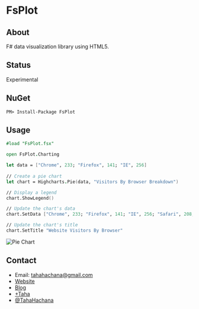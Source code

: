 FsPlot
======

About
-----

F# data visualization library using HTML5.

Status
------

Experimental

NuGet
-----

	PM> Install-Package FsPlot

Usage
-----

```fsharp
#load "FsPlot.fsx"

open FsPlot.Charting

let data = ["Chrome", 233; "Firefox", 141; "IE", 256]
    
// Create a pie chart
let chart = Highcharts.Pie(data, "Visitors By Browser Breakdown")

// Display a legend
chart.ShowLegend()

// Update the chart's data
chart.SetData ["Chrome", 233; "Firefox", 141; "IE", 256; "Safari", 208; "Others", 75]

// Update the chart's title
chart.SetTitle "Website Visitors By Browser"
```
![Pie Chart](https://lh4.googleusercontent.com/-mKGde0NEjNg/UqhOZKp4uTI/AAAAAAAAANk/p2A_oW--4Gk/w698-h498-no/pie.PNG)

Contact
-------

* Email: tahahachana@gmail.com
* [Website](http://taha-hachana.apphb.com/)
* [Blog](http://fsharp-code.blogspot.com/)
* [+Taha](https://plus.google.com/103826666258148033768/ "Google+")
* [@TahaHachana](https://twitter.com/TahaHachana "Twitter")